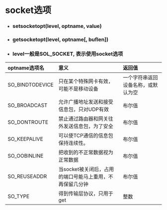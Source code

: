 # socket选项

* ### setsocketopt\(level, optname, value\)
* ### getsocketopt\(level, optname\[, buflen\]\)

* ### level一般是SOL\_SOCKET, 表示使用socket选项

| optname选项名 | 意义 | 返回值 |
| :--- | :--- | :--- |
| SO\_BINDTODEVICE | 只在某个特殊网卡有效，可能不是移动设备 | 一个字符串返回设备名称，或默认为空 |
| SO\_BROADCAST | 允许广播地址发送和接受信息包，只对UDP有效 | 布尔值 |
| SO\_DONTROUTE | 禁止通过路由器和网关往外发送信息包，为了安全 | 布尔值 |
| SO\_KEEPALIVE | 可以使TCP通信的信息包保持连续性。 | 布尔值 |
| SO\_OOBINLINE | 把收到的不正常数据视为正常数据 | 布尔值 |
| SO\_REUSEADDR | 当socket被关闭后，占用的端口号能马上重用，不再保留几分钟 | 布尔值 |
| SO\_TYPE | 得到传输层协议，只用于get | 整数 |



